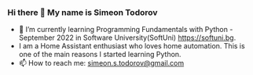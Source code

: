 ### Hi there 👋 My name is Simeon Todorov

- 🌱 I’m currently learning Programming Fundamentals with Python - September 2022 in Software University(SoftUni) https://softuni.bg.
- I am a Home Assistant enthusiast who loves home automation. This is one of the main reasons I started learning Python.
- 📫 How to reach me: simeon.s.todorov@gmail.com

<!--
**dinocom33/dinocom33** is a ✨ _special_ ✨ repository because its `README.md` (this file) appears on your GitHub profile.

Here are some ideas to get you started:

- 🔭 I’m currently working on ...
- 🌱 I’m currently learning Python
- 👯 I’m looking to collaborate on ...
- 🤔 I’m looking for help with ...
- 💬 Ask me about ...
- 📫 How to reach me: ...
- 😄 Pronouns: ...
- ⚡ Fun fact: ...
-->
